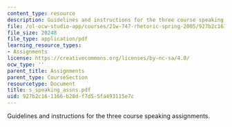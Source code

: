 ```yaml
---
content_type: resource
description: Guidelines and instructions for the three course speaking assignments.
file: /ol-ocw-studio-app/courses/21w-747-rhetoric-spring-2005/927b2c161166b28df7d55fa493115e7c_s_speaking_assns.pdf
file_size: 20248
file_type: application/pdf
learning_resource_types:
- Assignments
license: https://creativecommons.org/licenses/by-nc-sa/4.0/
ocw_type: ''
parent_title: Assignments
parent_type: CourseSection
resourcetype: Document
title: s_speaking_assns.pdf
uid: 927b2c16-1166-b28d-f7d5-5fa493115e7c
---
```

Guidelines and instructions for the three course speaking assignments.